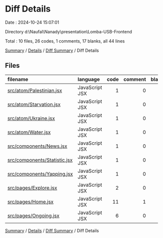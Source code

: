 # Diff Details

Date : 2024-10-24 15:07:01

Directory d:\\Naufal\\Nanady\\presentation\\Lomba-USB-Frontend

Total : 10 files,  26 codes, 1 comments, 17 blanks, all 44 lines

[Summary](results.md) / [Details](details.md) / [Diff Summary](diff.md) / Diff Details

## Files
| filename | language | code | comment | blank | total |
| :--- | :--- | ---: | ---: | ---: | ---: |
| [src/atom/Palestinian.jsx](/src/atom/Palestinian.jsx) | JavaScript JSX | 1 | 0 | 2 | 3 |
| [src/atom/Starvation.jsx](/src/atom/Starvation.jsx) | JavaScript JSX | 1 | 0 | 1 | 2 |
| [src/atom/Ukraine.jsx](/src/atom/Ukraine.jsx) | JavaScript JSX | 1 | 0 | 3 | 4 |
| [src/atom/Water.jsx](/src/atom/Water.jsx) | JavaScript JSX | 1 | 0 | 1 | 2 |
| [src/components/News.jsx](/src/components/News.jsx) | JavaScript JSX | 1 | 0 | 2 | 3 |
| [src/components/Statistic.jsx](/src/components/Statistic.jsx) | JavaScript JSX | 1 | 0 | 1 | 2 |
| [src/components/Yapping.jsx](/src/components/Yapping.jsx) | JavaScript JSX | 1 | 0 | 1 | 2 |
| [src/pages/Explore.jsx](/src/pages/Explore.jsx) | JavaScript JSX | 2 | 0 | 1 | 3 |
| [src/pages/Home.jsx](/src/pages/Home.jsx) | JavaScript JSX | 11 | 1 | 4 | 16 |
| [src/pages/Ongoing.jsx](/src/pages/Ongoing.jsx) | JavaScript JSX | 6 | 0 | 1 | 7 |

[Summary](results.md) / [Details](details.md) / [Diff Summary](diff.md) / Diff Details